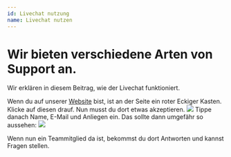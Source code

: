 ```yaml
---
id: Livechat nutzung
name: Livechat nutzen
---
```


# Wir bieten verschiedene Arten von Support an.
Wir erklären in diesem Beitrag, wie der Livechat funktioniert.

Wenn du auf unserer [Website](https://robin-it.de) bist, ist an der Seite ein roter Eckiger Kasten.
Klicke auf diesen drauf. Nun musst du dort etwas akzeptieren.
![](https://screen.r-it.link/FonU7/bExiLUbu00.png/raw)
Tippe danach Name, E-Mail und Anliegen ein.
Das sollte dann umgefähr so aussehen:
![](https://screen.r-it.link/FonU7/GUwOpIBu22.png/raw)

Wenn nun ein Teammitglied da ist, bekommst du dort Antworten und kannst Fragen stellen.



